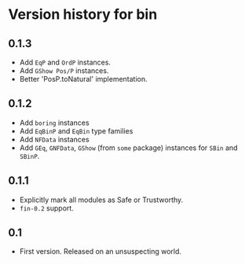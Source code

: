 # Version history for bin

## 0.1.3

- Add `EqP` and `OrdP` instances.
- Add `GShow Pos/P` instances.
- Better 'PosP.toNatural' implementation.

## 0.1.2

- Add `boring` instances
- Add `EqBinP` and `EqBin` type families
- Add `NFData` instances
- Add `GEq`, `GNFData`, `GShow` (from `some` package) instances for `SBin` and `SBinP`.

## 0.1.1

- Explicitly mark all modules as Safe or Trustworthy.
- `fin-0.2` support.

## 0.1

- First version. Released on an unsuspecting world.
